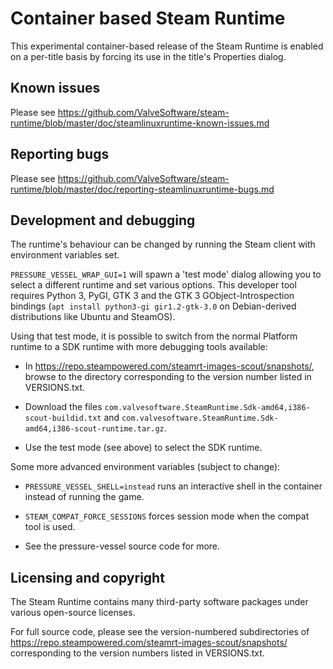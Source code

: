 Container based Steam Runtime
=============================

This experimental container-based release of the Steam Runtime
is enabled on a per-title basis by forcing its use in the title's
Properties dialog.

Known issues
------------

Please see
https://github.com/ValveSoftware/steam-runtime/blob/master/doc/steamlinuxruntime-known-issues.md

Reporting bugs
--------------

Please see
https://github.com/ValveSoftware/steam-runtime/blob/master/doc/reporting-steamlinuxruntime-bugs.md

Development and debugging
-------------------------

The runtime's behaviour can be changed by running the Steam client with
environment variables set.

`PRESSURE_VESSEL_WRAP_GUI=1` will
spawn a 'test mode' dialog allowing you to select a different runtime
and set various options. This developer tool requires Python 3, PyGI,
GTK 3 and the GTK 3 GObject-Introspection bindings
(`apt install python3-gi gir1.2-gtk-3.0` on Debian-derived
distributions like Ubuntu and SteamOS).

Using that test mode, it is possible to switch from the normal Platform
runtime to a SDK runtime with more debugging tools available:

* In <https://repo.steampowered.com/steamrt-images-scout/snapshots/>,
    browse to the directory corresponding to the version number listed
    in VERSIONS.txt.

* Download the files
    `com.valvesoftware.SteamRuntime.Sdk-amd64,i386-scout-buildid.txt`
    and
    `com.valvesoftware.SteamRuntime.Sdk-amd64,i386-scout-runtime.tar.gz`.

* Use the test mode (see above) to select the SDK runtime.

Some more advanced environment variables (subject to change):

* `PRESSURE_VESSEL_SHELL=instead` runs an interactive shell in the
    container instead of running the game.

* `STEAM_COMPAT_FORCE_SESSIONS` forces session mode when the compat tool
    is used.

* See the pressure-vessel source code for more.

Licensing and copyright
-----------------------

The Steam Runtime contains many third-party software packages under
various open-source licenses.

For full source code, please see the version-numbered subdirectories of
<https://repo.steampowered.com/steamrt-images-scout/snapshots/>
corresponding to the version numbers listed in VERSIONS.txt.
